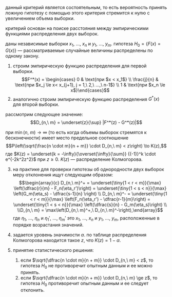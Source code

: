 данный критерий является состоятельным, то есть вероятность принять ложную гипотезу с помощью этого критерия стремится к нулю с увеличением объема выборки.

критерий основан на поиске расстояния между эмпирическими функциями распределения двух выборок.

даны независимые выборки $x_1,\ ...,\ x_n$ и $y_1,\ ...,\ y_m$. гипотеза $H_0 = \{F(x) = G(x)\}$ — рассматриваемые случайные величины распределены по одному закону.

1. строим эмпирическую функцию распределения для первой выборки. $$F^*(x) = \begin{cases} 0 & \text{при $x < x_1$} \\ \frac{j}{n} & \text{при $x_j \le x< x_{j+1}, j = 1,\ 2,\ ...,\ n-1$}  \\ 1 & \text{при $x_n \le x$}\end{cases}$$
2. аналогично строим эмпирическую функцию распределения $G^*(x)$ для второй выборки.

рассмотрим следующее значение: $$D_{n,\ m} = \underset{z}{\sup} |F^*(z) - G^*(z)|$$

при $\min(n,\ m) \to \infty$ (то есть когда объемы выборок стремятся к бесконечности) имеет место предельное соотношение $$P\left(\sqrt{\frac{n \cdot m}{n + m}} \cdot D_{n,\ m} < z\right) \to K(z),$$ где $K(z) = \underset{k = -\infty}{\overset{\infty}{\sum}} {(-1)}^k \cdot e^{-2k^2z^2}$ при $z \ge 0$. $K(z)$ — распределение Колмогорова.

3. на практике для проверки гипотезы об однородности двух выборок меру отклонения ищут следующим образом: $$\begin{array}{c} D_{n,\ m}^+ = \underset{\tiny{1 < r < m}}{\max} \left(\dfrac{r}{m} - F_n(\eta_r')\right) = \underset{\tiny{1 < s < n}}{\max} \left(G_m(\eta_s) - \dfrac{s-1}{n} \right) \\ D_{n,\ m}^- = \underset{\tiny{1 < r < m}}{\max} \left(F_n(\eta_r') - \dfrac{r-1}{m}\right) = \underset{\tiny{1 < s < n}}{\max} \left(\dfrac{s}{n} - G_m(\eta_s)\right) \\ \\D_{n,\ m} = \max\left(D_{n,\ m}^+,\ D_{n,\ m}^-\right),\end{array}$$ где $\eta_1,\ ...,\ \eta_n$ и $\eta_1',\ ...,\ \eta_m'$ это $x_1,\ ...,\ x_n$ и $y_1,\ ...,\ y_m$, расположенные в порядке возрастания значений.

4. задается уровень значимости $\alpha$. по таблице распределения Колмогорова находится такое $z$, что $K(z) = 1 - \alpha$.

5. принятие статистического решения:
	1. если $\sqrt{\dfrac{n \cdot m}{n + m}} \cdot D_{n,\ m} < z$, то гипотеза $H_0$ не противоречит опытным данным и ее можно принять.
	2. если $\sqrt{\dfrac{n \cdot m}{n + m}} \cdot D_{n,\ m} \ge z$, то гипотеза $H_0$ противоречит опытным данным и ее следует отклонить.